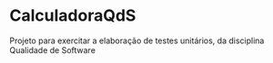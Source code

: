 # CalculadoraQdS
Projeto para exercitar a elaboração de testes unitários, da disciplina Qualidade de Software
